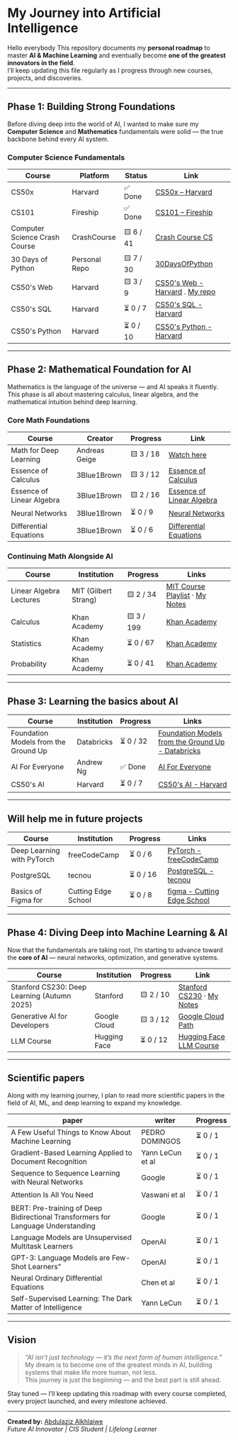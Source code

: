 # My Journey into Artificial Intelligence

Hello everybody 
This repository documents my **personal roadmap** to master **AI & Machine Learning** and eventually become **one of the greatest innovators in the field**.  
I’ll keep updating this file regularly as I progress through new courses, projects, and discoveries.

---

## Phase 1: Building Strong Foundations

Before diving deep into the world of AI, I wanted to make sure my **Computer Science** and **Mathematics** fundamentals were solid — the true backbone behind every AI system.

### Computer Science Fundamentals

| Course | Platform | Status | Link |
|--------|-----------|--------|------|
| CS50x | Harvard | ✅ Done | [CS50x – Harvard](https://cs50.harvard.edu/x/) |
| CS101 | Fireship | ✅ Done | [CS101 – Fireship](https://www.youtube.com/playlist?list=PL0vfts4VzfNjQOM9VClyL5R0LeuTxlAR3) |
| Computer Science Crash Course | CrashCourse | 🟨 6 / 41 | [Crash Course CS](https://youtube.com/playlist?list=PL8dPuuaLjXtNlUrzyH5r6jN9ulIgZBpdo&si=fI6kr9sJD6At8iTM) |
| 30 Days of Python | Personal Repo | 🟨 7 / 30 | [30DaysOfPython](https://github.com/justAbdulaziz10/30DaysOfPython) |
| CS50's Web | Harvard | 🟨 3 / 9 | [CS50's Web - Harvard](https://cs50.harvard.edu/web/) . [My repo](https://github.com/justAbdulaziz10/CS50-Web-problem-sets)|
| CS50's SQL | Harvard | ⏳ 0 / 7 | [CS50's SQL - Harvard](https://cs50.harvard.edu/sql/) |
| CS50's Python | Harvard | ⏳ 0 / 10 | [CS50's Python - Harvard](https://cs50.harvard.edu/python/) |



---

## Phase 2: Mathematical Foundation for AI

Mathematics is the language of the universe — and AI speaks it fluently.  
This phase is all about mastering calculus, linear algebra, and the mathematical intuition behind deep learning.

### Core Math Foundations

| Course | Creator | Progress | Link |
|--------|----------|-----------|------|
| Math for Deep Learning | Andreas Geige | 🟨 3 / 18 | [Watch here](https://youtube.com/playlist?list=PL05umP7R6ij0bo4UtMdzEJ6TiLOqj4ZCm&si=U_A3jIStyYm5RSkF) |
| Essence of Calculus | 3Blue1Brown | 🟨 3 / 12 | [Essence of Calculus](https://www.youtube.com/playlist?list=PLZHQObOWTQDMsr9K-rj53DwVRMYO3t5Yr) |
| Essence of Linear Algebra | 3Blue1Brown | 🟨 2 / 16 | [Essence of Linear Algebra](https://www.youtube.com/playlist?list=PLZHQObOWTQDPD3MizzM2xVFitgF8hE_ab) |
| Neural Networks | 3Blue1Brown | ⏳ 0 / 9 | [Neural Networks](https://www.youtube.com/playlist?list=PLZHQObOWTQDNU6R1_67000Dx_ZCJB-3pi) |
| Differential Equations | 3Blue1Brown | ⏳ 0 / 6 | [Differential Equations](https://www.youtube.com/playlist?list=PLZHQObOWTQDNPOjrT6KVlfJuKtYTftqH6) |

### Continuing Math Alongside AI

| Course | Institution | Progress | Links |
|--------|--------------|-----------|--------|
| Linear Algebra Lectures | MIT (Gilbert Strang) | 🟨 2 / 34 | [MIT Course Playlist](https://www.youtube.com/playlist?list=PL49CF3715CB9EF31D) · [My Notes](https://github.com/justAbdulaziz10/Linear_Algebra_notes) |
| Calculus | Khan Academy | 🟨 3 / 199 | [Khan Academy](https://www.youtube.com/playlist?list=PL19E79A0638C8D449) |
| Statistics | Khan Academy | ⏳ 0 / 67 | [Khan Academy](https://www.youtube.com/playlist?list=PL1328115D3D8A2566) |
| Probability | Khan Academy | ⏳ 0 / 41 | [Khan Academy](https://www.youtube.com/playlist?list=PLC58778F28211FA19) |

---

## Phase 3: Learning the basics about AI

| Course | Institution | Progress | Links |
|--------|--------------|-----------|--------|
|  Foundation Models from the Ground Up | Databricks | ⏳ 0 / 32 | [Foundation Models from the Ground Up - Databricks](https://www.youtube.com/playlistlist=PLWKjhJtqVAbm3T2Eq1_KgloC7ogdXxdRa) |
| AI For Everyone | Andrew Ng | ✅ Done | [AI For Everyone](https://www.coursera.org/learn/ai-for-everyone) |
| CS50's AI | Harvard | ⏳ 0 / 7 | [CS50's AI - Harvard](https://cs50.harvard.edu/ai/) |
---

## Will help me in future projects

| Course | Institution | Progress | Links |
|--------|--------------|-----------|--------|
| Deep Learning with PyTorch | freeCodeCamp | ⏳ 0 / 6 | [PyTorch - freeCodeCamp](https://www.youtube.com/playlist?list=PLWKjhJtqVAbm3T2Eq1_KgloC7ogdXxdRa) |
| PostgreSQL | tecnou | ⏳ 0 / 16 | [PostgreSQL - tecnou](https://www.youtube.com/playlist?list=PLhiFu-f80eo_90Mx37BzcIl9UJCNfEdQ_) |
| Basics of Figma for | Cutting Edge School | ⏳ 0 / 8 | [figma - Cutting Edge School](https://www.youtube.com/playlist?list=PLlHtucAD9KT19ckHqXpPSStZOyDSq9AW-) |


---

## Phase 4: Diving Deep into Machine Learning & AI

Now that the fundamentals are taking root, I’m starting to advance toward the **core of AI** — neural networks, optimization, and generative systems.

| Course | Institution | Progress | Link |
|--------|--------------|-----------|------|
| Stanford CS230: Deep Learning (Autumn 2025) | Stanford | 🟨 2 / 10 | [Stanford CS230](https://www.youtube.com/playlist?list=PLoROMvodv4rNRRGdS0rBbXOUGA0wjdh1X) · [My Notes](https://github.com/justAbdulaziz10/Deep-Learning-Autuman-2025_Notes) |
| Generative AI for Developers | Google Cloud | 🟨 3 / 12 | [Google Cloud Path](https://www.cloudskillsboost.google/paths/183) |
| LLM Course | Hugging Face | ⏳ 0 / 12 | [Hugging Face LLM Course](https://huggingface.co/learn/llm-course/chapter1/1) |
---
## Scientific papers

Along with my learning journey, I plan to read more scientific papers in the field of AI, ML, and deep learning to expand my knowledge.

| paper | writer | Progress |
|--------|--------------|-----------|
| A Few Useful Things to Know About Machine Learning | PEDRO DOMINGOS | ⏳ 0 / 1 |
| Gradient-Based Learning Applied to Document Recognition | Yann LeCun et al | ⏳ 0 / 1 |
| Sequence to Sequence Learning with Neural Networks | Google | ⏳ 0 / 1 |
| Attention Is All You Need | Vaswani et al | ⏳ 0 / 1 |
| BERT: Pre-training of Deep Bidirectional Transformers for Language Understanding | Google | ⏳ 0 / 1 |
| Language Models are Unsupervised Multitask Learners | OpenAI | ⏳ 0 / 1 |
| GPT-3: Language Models are Few-Shot Learners” | OpenAI | ⏳ 0 / 1 |
| Neural Ordinary Differential Equations | Chen et al | ⏳ 0 / 1 |
| Self-Supervised Learning: The Dark Matter of Intelligence | Yann LeCun | ⏳ 0 / 1 |


---

## Vision

> *“AI isn’t just technology — it’s the next form of human intelligence.”*  
> My dream is to become one of the greatest minds in AI, building systems that make life more human, not less.  
> This journey is just the beginning — and the best part is still ahead.

Stay tuned — I’ll keep updating this roadmap with every course completed, every project launched, and every milestone achieved.  

---

**Created by:** [Abdulaziz Alkhlaiwe](https://www.linkedin.com/in/abdulaziz-alkhlaiwe/)  
*Future AI Innovator | CIS Student | Lifelong Learner*
